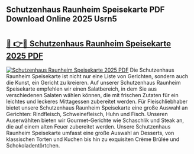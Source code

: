 ## Schutzenhaus Raunheim Speisekarte PDF Download Online 2025 Usrn5

# <h2><a href="http://gcacpx5.nevu.top/?p=Schutzenhaus+Raunheim+Speisekarte">🔗 👉🔴 Schutzenhaus Raunheim Speisekarte 2025 PDF</a></h2>

[![Schutzenhaus Raunheim Speisekarte 2025 PDF](https://i.imgur.com/dBaPXMq.png)](http://gcacpx5.nevu.top/?p=Schutzenhaus+Raunheim+Speisekarte)
Die Schutzenhaus Raunheim Speisekarte ist nicht nur eine Liste von Gerichten, sondern auch die Kunst, ein Gericht zu kreieren. Auf unserer Schutzenhaus Raunheim Speisekarte empfehlen wir einen Salatbereich, in dem Sie aus verschiedenen Salaten wählen können, die mit frischen Zutaten für ein leichtes und leckeres Mittagessen zubereitet werden. Für Fleischliebhaber bietet unsere Schutzenhaus Raunheim Speisekarte eine große Auswahl an Gerichten: Rindfleisch, Schweinefleisch, Huhn und Fisch. Unseren Auserwählten bieten wir Gourmet-Gerichte wie Schaschlik und Steak an, die auf einem alten Feuer zubereitet werden. Unsere Schutzenhaus Raunheim Speisekarte umfasst eine große Auswahl an Desserts, von klassischen Torten und Kuchen bis hin zu exquisiten Crème Brûlée und Schokoladentörtchen.
